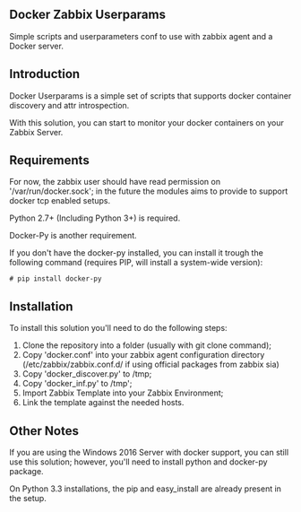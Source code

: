 Docker Zabbix Userparams
------------------------
Simple scripts and userparameters conf to use with zabbix agent and a Docker server.

Introduction
------------

Docker Userparams is a simple set of scripts that supports docker container discovery
and attr introspection.

With this solution, you can start to monitor your docker containers on your Zabbix Server.

Requirements
------------

For now, the zabbix user should have read permission on '/var/run/docker.sock'; in the future the modules aims to provide
to support docker tcp enabled setups.

Python 2.7+ (Including Python 3+) is required.

Docker-Py is another requirement.

If you don't have the docker-py installed, you can install it trough the following command (requires PIP, will install a system-wide version):

```
# pip install docker-py

```

Installation
------------

To install this solution you'll need to do the following steps:

1. Clone the repository into a folder (usually with git clone command);
2. Copy 'docker.conf' into your zabbix agent configuration directory (/etc/zabbix/zabbix.conf.d/ if using official packages from zabbix sia)
3. Copy 'docker\_discover.py' to /tmp;
4. Copy 'docker\_inf.py' to /tmp';
5. Import Zabbix Template into your Zabbix Environment;
6. Link the template against the needed hosts.

Other Notes
-----------

If you are using the Windows 2016 Server with docker support, you can still use this solution; however, you'll need to install python and 
docker-py package.

On Python 3.3 installations, the pip and easy\_install are already present in the setup.

